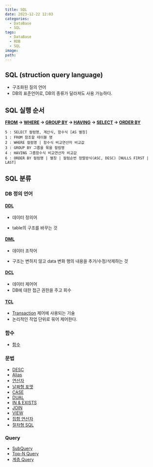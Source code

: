 ```yaml
---
title: SQL
date: 2023-12-22 12:03
categories:
  - DataBase
  - SQL
tags:
  - DataBase
  - RDB
  - SQL
image: 
path:
---
```


## SQL (struction query language)

- 구조화된 질의 언어
- DB의 표준언어로, DB의 종류가 달라져도 사용 가능하다.

## SQL 실행 순서
**[FROM](https://sonjh919.github.io/posts/FROM) → [WHERE](https://sonjh919.github.io/posts/WHERE) → [GROUP BY](https://sonjh919.github.io/posts/GROUP-BY) → [HAVING](https://sonjh919.github.io/posts/HAVING) → [SELECT](https://sonjh919.github.io/posts/SELECT) → [ORDER BY](https://sonjh919.github.io/posts/ORDER-BY)**
```
5 : SELECT 컬럼명, 계산식, 함수식 [AS 별칭]
1 : FROM 참조할 테이블 명
2 : WHERE 컬럼명 | 함수식 비교연산자 비교값
3 : GROUP BY 그룹을 묶을 컬럼명
4 : HAVING 그룹함수식 비교연산자 비교값
6 : ORDER BY 컬럼명 | 별칭 | 컬럼순번 정렬방식(ASC, DESC) [NULLS FIRST | LAST]
```

## SQL 분류
### DB 정의 언어
#### [DDL](https://sonjh919.github.io/posts/DDL)
+ 데이터 정의어
- table의 구조를 바꾸는 것

#### [DML](https://sonjh919.github.io/posts/DML)
+ 데이터 조작어
- 구조는 변하지 않고 data 변화 행의 내용을 추가/수정/삭제하는 것

#### [DCL](https://sonjh919.github.io/posts/DCL)
+ 데이터 제어어
+ DB에 대한 접근 권한을 주고 회수

#### [TCL](https://sonjh919.github.io/posts/TCL)
+ [Transaction](https://sonjh919.github.io/posts/Transaction) 제어에 사용되는 기술
+ 논리적인 작업 단위로 묶어 제어한다.

### 함수
+ [함수](https://sonjh919.github.io/posts/함수)

### 문법
+ [DESC](https://sonjh919.github.io/posts/DESC)
+ [Alias](https://sonjh919.github.io/posts/Alias)
+ [연산자](https://sonjh919.github.io/posts/연산자)
+ [날짜형 포맷](https://sonjh919.github.io/posts/날짜형-포맷)
+ [CASE](https://sonjh919.github.io/posts/CASE)
+ [DUAL](https://sonjh919.github.io/posts/DUAL)
+ [IN & EXISTS](https://sonjh919.github.io/posts/IN-&-EXISTS)
+ [JOIN](https://sonjh919.github.io/posts/JOIN)
+ [VIEW](https://sonjh919.github.io/posts/VIEW)
+ [집합 연산자](https://sonjh919.github.io/posts/집합-연산자)
+ [절차형 SQL](https://sonjh919.github.io/posts/절차형-SQL)
### Query
+ [SubQuery](https://sonjh919.github.io/posts/SubQuery)
+ [Top-N Query](https://sonjh919.github.io/posts/Top-N-Query)
+ [계층 Query](https://sonjh919.github.io/posts/계층-Query)
